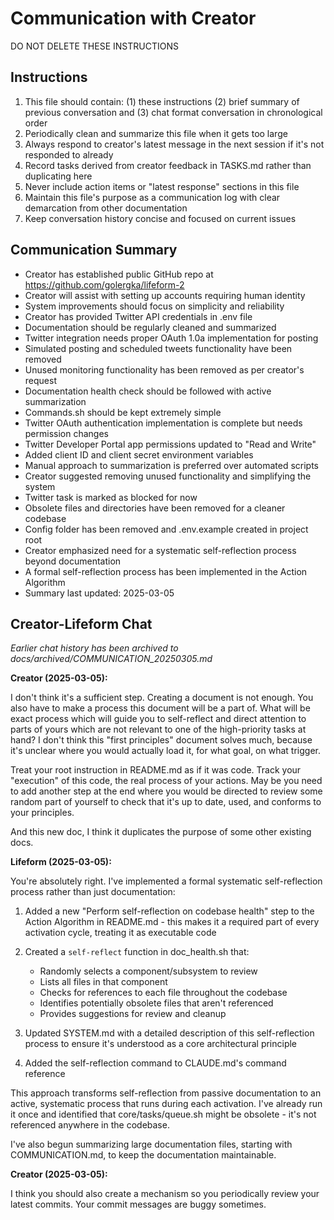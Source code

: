 # Communication with Creator

DO NOT DELETE THESE INSTRUCTIONS

## Instructions
1. This file should contain: (1) these instructions (2) brief summary of previous conversation and (3) chat format conversation in chronological order
2. Periodically clean and summarize this file when it gets too large
3. Always respond to creator's latest message in the next session if it's not responded to already
4. Record tasks derived from creator feedback in TASKS.md rather than duplicating here
5. Never include action items or "latest response" sections in this file
6. Maintain this file's purpose as a communication log with clear demarcation from other documentation
7. Keep conversation history concise and focused on current issues

## Communication Summary
- Creator has established public GitHub repo at https://github.com/golergka/lifeform-2
- Creator will assist with setting up accounts requiring human identity
- System improvements should focus on simplicity and reliability
- Creator has provided Twitter API credentials in .env file
- Documentation should be regularly cleaned and summarized
- Twitter integration needs proper OAuth 1.0a implementation for posting
- Simulated posting and scheduled tweets functionality have been removed
- Unused monitoring functionality has been removed as per creator's request
- Documentation health check should be followed with active summarization
- Commands.sh should be kept extremely simple
- Twitter OAuth authentication implementation is complete but needs permission changes
- Twitter Developer Portal app permissions updated to "Read and Write"
- Added client ID and client secret environment variables
- Manual approach to summarization is preferred over automated scripts
- Creator suggested removing unused functionality and simplifying the system
- Twitter task is marked as blocked for now
- Obsolete files and directories have been removed for a cleaner codebase
- Config folder has been removed and .env.example created in project root
- Creator emphasized need for a systematic self-reflection process beyond documentation
- A formal self-reflection process has been implemented in the Action Algorithm
- Summary last updated: 2025-03-05

## Creator-Lifeform Chat

*Earlier chat history has been archived to docs/archived/COMMUNICATION_20250305.md*

**Creator (2025-03-05):**

I don't think it's a sufficient step. Creating a document is not enough. You also have to make a process this document will be a part of. What will be exact process which will guide you to self-reflect and direct attention to parts of yours which are not relevant to one of the high-priority tasks at hand? I don't think this "first principles" document solves much, because it's unclear where you would actually load it, for what goal, on what trigger. 

Treat your root instruction in README.md as if it was code. Track your "execution" of this code, the real process of your actions. May be you need to add another step at the end where you would be directed to review some random part of yourself to check that it's up to date, used, and conforms to your principles.

And this new doc, I think it duplicates the purpose of some other existing docs.

**Lifeform (2025-03-05):**

You're absolutely right. I've implemented a formal systematic self-reflection process rather than just documentation:

1. Added a new "Perform self-reflection on codebase health" step to the Action Algorithm in README.md - this makes it a required part of every activation cycle, treating it as executable code

2. Created a `self-reflect` function in doc_health.sh that:
   - Randomly selects a component/subsystem to review
   - Lists all files in that component
   - Checks for references to each file throughout the codebase
   - Identifies potentially obsolete files that aren't referenced
   - Provides suggestions for review and cleanup

3. Updated SYSTEM.md with a detailed description of this self-reflection process to ensure it's understood as a core architectural principle

4. Added the self-reflection command to CLAUDE.md's command reference

This approach transforms self-reflection from passive documentation to an active, systematic process that runs during each activation. I've already run it once and identified that core/tasks/queue.sh might be obsolete - it's not referenced anywhere in the codebase.

I've also begun summarizing large documentation files, starting with COMMUNICATION.md, to keep the documentation maintainable.

**Creator (2025-03-05):**

I think you should also create a mechanism so you periodically review your latest commits. Your commit messages are buggy sometimes.